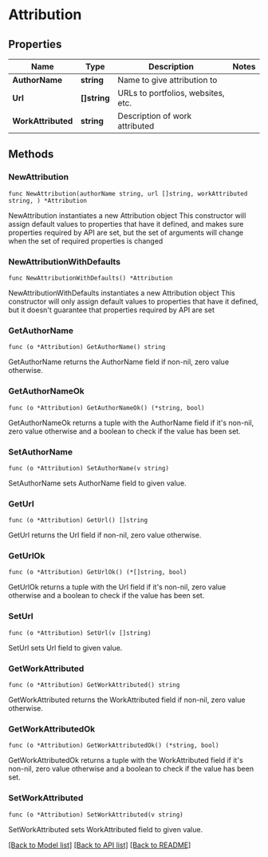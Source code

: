 # Attribution

## Properties

Name | Type | Description | Notes
------------ | ------------- | ------------- | -------------
**AuthorName** | **string** | Name to give attribution to | 
**Url** | **[]string** | URLs to portfolios, websites, etc. | 
**WorkAttributed** | **string** | Description of work attributed | 

## Methods

### NewAttribution

`func NewAttribution(authorName string, url []string, workAttributed string, ) *Attribution`

NewAttribution instantiates a new Attribution object
This constructor will assign default values to properties that have it defined,
and makes sure properties required by API are set, but the set of arguments
will change when the set of required properties is changed

### NewAttributionWithDefaults

`func NewAttributionWithDefaults() *Attribution`

NewAttributionWithDefaults instantiates a new Attribution object
This constructor will only assign default values to properties that have it defined,
but it doesn't guarantee that properties required by API are set

### GetAuthorName

`func (o *Attribution) GetAuthorName() string`

GetAuthorName returns the AuthorName field if non-nil, zero value otherwise.

### GetAuthorNameOk

`func (o *Attribution) GetAuthorNameOk() (*string, bool)`

GetAuthorNameOk returns a tuple with the AuthorName field if it's non-nil, zero value otherwise
and a boolean to check if the value has been set.

### SetAuthorName

`func (o *Attribution) SetAuthorName(v string)`

SetAuthorName sets AuthorName field to given value.


### GetUrl

`func (o *Attribution) GetUrl() []string`

GetUrl returns the Url field if non-nil, zero value otherwise.

### GetUrlOk

`func (o *Attribution) GetUrlOk() (*[]string, bool)`

GetUrlOk returns a tuple with the Url field if it's non-nil, zero value otherwise
and a boolean to check if the value has been set.

### SetUrl

`func (o *Attribution) SetUrl(v []string)`

SetUrl sets Url field to given value.


### GetWorkAttributed

`func (o *Attribution) GetWorkAttributed() string`

GetWorkAttributed returns the WorkAttributed field if non-nil, zero value otherwise.

### GetWorkAttributedOk

`func (o *Attribution) GetWorkAttributedOk() (*string, bool)`

GetWorkAttributedOk returns a tuple with the WorkAttributed field if it's non-nil, zero value otherwise
and a boolean to check if the value has been set.

### SetWorkAttributed

`func (o *Attribution) SetWorkAttributed(v string)`

SetWorkAttributed sets WorkAttributed field to given value.



[[Back to Model list]](../README.md#documentation-for-models) [[Back to API list]](../README.md#documentation-for-api-endpoints) [[Back to README]](../README.md)


